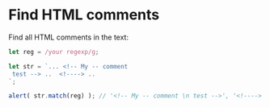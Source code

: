 # Find HTML comments

Find all HTML comments in the text:

```js
let reg = /your regexp/g;

let str = `... <!-- My -- comment
 test --> ..  <!----> .. 
`;

alert( str.match(reg) ); // '<!-- My -- comment \n test -->', '<!---->'
```
